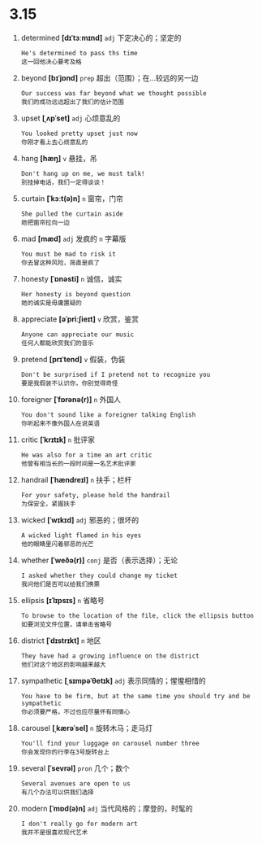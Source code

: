 # 3.15

1. determined **[dɪˈtɜːmɪnd]** `adj` 下定决心的；坚定的

   ```
   He's determined to pass ths time
   这一回他决心要考及格
   ```

2. beyond **[bɪˈjɒnd]** `prep` 超出（范围）；在...较远的另一边

   ```
   Our success was far beyond what we thought possible
   我们的成功远远超出了我们的估计范围
   ```

3. upset **[ˌʌpˈset]** `adj` 心烦意乱的

   ```
   You looked pretty upset just now
   你刚才看上去心烦意乱的
   ```

4. hang **[hæŋ]** `v` 悬挂，吊

   ```
   Don't hang up on me, we must talk!
   别挂掉电话，我们一定得谈谈！
   ```

5. curtain **[ˈkɜːt(ə)n]** `n` 窗帘，门帘

   ```
   She pulled the curtain aside
   她把窗帘拉向一边
   ```

6. mad **[mæd]** `adj` 发疯的 `n` 字幕版

   ```
   You must be mad to risk it
   你去冒这种风险，简直是疯了
   ```

7. honesty **[ˈɒnəsti]** `n` 诚信，诚实

   ```
   Her honesty is beyond question
   她的诚实是毋庸置疑的
   ```

8. appreciate **[əˈpriːʃieɪt]** `v` 欣赏，鉴赏

   ```
   Anyone can appreciate our music
   任何人都能欣赏我们的音乐
   ```

9. pretend **[prɪˈtend]** `v` 假装，伪装

   ```
   Don't be surprised if I pretend not to recognize you
   要是我假装不认识你，你别觉得奇怪
   ```

10. foreigner **[ˈfɒrənə(r)]** `n` 外国人

    ```
    You don't sound like a foreigner talking English
    你听起来不像外国人在说英语
    ```

11. critic **[ˈkrɪtɪk]** `n` 批评家

    ```
    He was also for a time an art critic
    他曾有相当长的一段时间是一名艺术批评家
    ```

12. handrail **[ˈhændreɪl]** `n` 扶手；栏杆

    ```
    For your safety, please hold the handrail
    为保安全，紧握扶手
    ```

13. wicked **[ˈwɪkɪd]** `adj` 邪恶的；很坏的

    ```
    A wicked light flamed in his eyes
    他的眼睛里闪着邪恶的光芒
    ```

14. whether **[ˈweðə(r)]** `conj` 是否（表示选择）；无论

    ```
    I asked whether they could change my ticket
    我问他们是否可以给我们换票
    ```

15. ellipsis **[ɪˈlɪpsɪs]** `n` 省略号

    ```
    To browse to the location of the file, click the ellipsis button
    如要浏览文件位置，请单击省略号
    ```

16. district **[ˈdɪstrɪkt]** `n` 地区

    ```
    They have had a growing influence on the district
    他们对这个地区的影响越来越大
    ```

17. sympathetic **[ˌsɪmpəˈθetɪk]** `adj` 表示同情的；惺惺相惜的

    ```
    You have to be firm, but at the same time you should try and be sympathetic
    你必须要严格，不过也应尽量怀有同情心
    ```

18. carousel **[ˌkærəˈsel]** `n` 旋转木马；走马灯

    ```
    You'll find your luggage on carousel number three
    你会发现你的行李在3号旋转台上
    ```

19. several **[ˈsevrəl]** `pron` 几个；数个

    ```
    Several avenues are open to us
    有几个办法可以供我们选择
    ```

20. modern **[ˈmɒd(ə)n]** `adj` 当代风格的；摩登的，时髦的
    ```
    I don't really go for modern art
    我并不是很喜欢现代艺术
    ```
